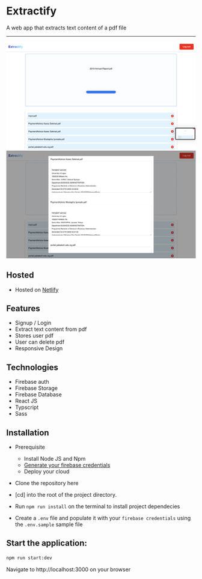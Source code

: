 # Extractify
A web app that extracts text content of a pdf file
<hr />

<img alt="Homepage Screenshot" src="https://github.com/Eazybee/Extractify/blob/master/screenshots/Screenshot%202020-09-27%20at%2015.46.34.png?raw=true">
<img src="https://github.com/Eazybee/Extractify/blob/master/screenshots/Screenshot%202020-09-27%20at%2015.46.06.png?raw=true">

## Hosted
* Hosted on  [Netlify](https://extractify.netlify.app)


## Features
* Signup / Login 
* Extract text content from pdf
* Stores user pdf
* User can delete pdf
* Responsive Design

## Technologies
* Firebase auth
* Firebase Storage
* Firebase Database
* React JS
* Typscript
* Sass


## Installation
* Prerequisite
  * Install Node JS and Npm
  * [Generate your firebase credentials](https://console.firebase.google.com/) 
  * Deploy your cloud 

* Clone the repository here

* [cd] into the root of the project directory.

* Run `npm run install` on the terminal to install project dependecies

* Create a `.env` file and populate it with your `firebase credentials` using the `.env.sample` sample file

## Start the application:

```bash
npm run start:dev
```

Navigate to http://localhost:3000 on your browser
